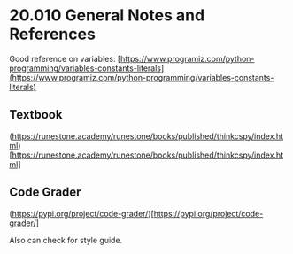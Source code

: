 # 20.010 General Notes and References

Good reference on variables: [https://www.programiz.com/python-programming/variables-constants-literals](https://www.programiz.com/python-programming/variables-constants-literals)

## Textbook

(https://runestone.academy/runestone/books/published/thinkcspy/index.html)[https://runestone.academy/runestone/books/published/thinkcspy/index.html]

## Code Grader

(https://pypi.org/project/code-grader/)[https://pypi.org/project/code-grader/]

Also can check for style guide.